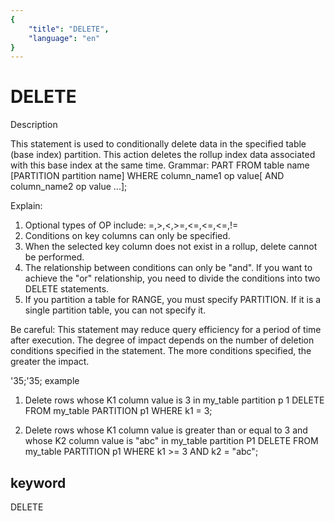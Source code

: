 ```yaml
---
{
    "title": "DELETE",
    "language": "en"
}
---
```


# DELETE
Description

This statement is used to conditionally delete data in the specified table (base index) partition.
This action deletes the rollup index data associated with this base index at the same time.
Grammar:
PART FROM table name [PARTITION partition name]
WHERE
column_name1 op value[ AND column_name2 op value ...];

Explain:
1) Optional types of OP include: =,>,<,>=,<=,<=,<=,!=
2) Conditions on key columns can only be specified.
2) When the selected key column does not exist in a rollup, delete cannot be performed.
3) The relationship between conditions can only be "and".
If you want to achieve the "or" relationship, you need to divide the conditions into two DELETE statements.
4) If you partition a table for RANGE, you must specify PARTITION. If it is a single partition table, you can not specify it.

Be careful:
This statement may reduce query efficiency for a period of time after execution.
The degree of impact depends on the number of deletion conditions specified in the statement.
The more conditions specified, the greater the impact.

'35;'35; example

1. Delete rows whose K1 column value is 3 in my_table partition p 1
DELETE FROM my_table PARTITION p1
WHERE k1 = 3;

2. Delete rows whose K1 column value is greater than or equal to 3 and whose K2 column value is "abc" in my_table partition P1
DELETE FROM my_table PARTITION p1
WHERE k1 >= 3 AND k2 = "abc";

## keyword
DELETE

